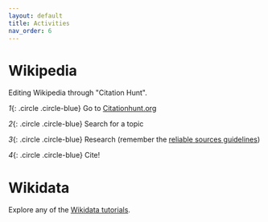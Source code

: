 ```yaml
---
layout: default
title: Activities
nav_order: 6
---
```


# Wikipedia
Editing Wikipedia through "Citation Hunt".

*1*{: .circle .circle-blue} Go to [Citationhunt.org](http://citationhunt.org)  

*2*{: .circle .circle-blue} Search for a topic  

*3*{: .circle .circle-blue} Research (remember the [reliable sources guidelines](https://en.wikipedia.org/wiki/Wikipedia:Reliable_sources))

*4*{: .circle .circle-blue} Cite!

# Wikidata

Explore any of the [Wikidata tutorials](https://www.wikidata.org/wiki/Wikidata:Tours).
